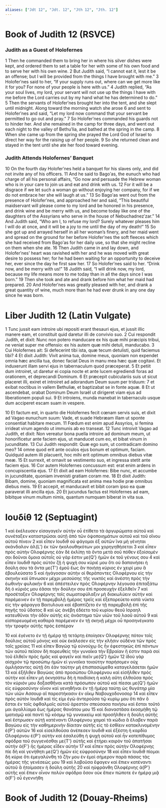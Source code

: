 ```yaml
---
aliases: ["Jdt 12", "Jdt. 12", "Jth 12", "Jth. 12"]
---
```



# Book of Judith 12 (RSVCE)

### Judith as a Guest of Holofernes
1 Then he commanded them to bring her in where his silver dishes were kept, and ordered them to set a table for her with some of his own food and to serve her with his own wine.
2 But Judith said, “I cannot eat it, lest it be an offense; but I will be provided from the things I have brought with me.”
3 Holoferʹnes said to her, “If your supply runs out, where can we get more like it for you? For none of your people is here with us.”
4 Judith replied, “As your soul lives, my lord, your servant will not use up the things I have with me before the Lord carries out by my hand what he has determined to do.”
5 Then the servants of Holoferʹnes brought her into the tent, and she slept until midnight. Along toward the morning watch she arose
6 and sent to Holoferʹnes and said, “Let my lord now command that your servant be permitted to go out and pray.”
7 So Holoferʹnes commanded his guards not to hinder her. And she remained in the camp for three days, and went out each night to the valley of Bethuʹlia, and bathed at the spring in the camp.
8 When she came up from the spring she prayed the Lord God of Israel to direct her way for the raising up of her people.
9 So she returned clean and stayed in the tent until she ate her food toward evening.
### Judith Attends Holofernes’ Banquet
10 On the fourth day Holoferʹnes held a banquet for his slaves only, and did not invite any of his officers.
11 And he said to Bagoʹas, the eunuch who had charge of all his personal affairs, “Go now and persuade the Hebrew woman who is in your care to join us and eat and drink with us.
12 For it will be a disgrace if we let such a woman go without enjoying her company, for if we do not embrace her she will laugh at us.”
13 So Bagoʹas went out from the presence of Holoferʹnes, and approached her and said, “This beautiful maidservant will please come to my lord and be honored in his presence, and drink wine and be merry with us, and become today like one of the daughters of the Assyrians who serve in the house of Nebuchadnezʹzar.”
14 And Judith said, “Who am I, to refuse my lord? Surely whatever pleases him I will do at once, and it will be a joy to me until the day of my death!”
15 So she got up and arrayed herself in all her woman’s finery, and her maid went and spread on the ground for her before Holoferʹnes the soft fleeces which she had received from Bagoʹas for her daily use, so that she might recline on them when she ate.
16 Then Judith came in and lay down, and Holoferʹnes’ heart was ravished with her and he was moved with great desire to possess her; for he had been waiting for an opportunity to deceive her, ever since the day he first saw her.
17 So Holoferʹnes said to her. “Drink now, and be merry with us!”
18 Judith said, “I will drink now, my lord, because my life means more to me today than in all the days since I was born.”
19 Then she took and ate and drank before him what her maid had prepared.
20 And Holoferʹnes was greatly pleased with her, and drank a great quantity of wine, much more than he had ever drunk in any one day since he was born.


# Liber Judith 12 (Latin Vulgate)

1 Tunc jussit eam introire ubi repositi erant thesauri ejus, et jussit illic manere eam, et constituit quid daretur illi de convivio suo.
2 Cui respondit Judith, et dixit: Nunc non potero manducare ex his quæ mihi præcipis tribui, ne veniat super me offensio: ex his autem quæ mihi detuli, manducabo.
3 Cui Holofernes ait: Si defecerint tibi ista, quæ tecum detulisti, quid faciemus tibi?
4 Et dixit Judith: Vivit anima tua, domine meus, quoniam non expendet omnia hæc ancilla tua, donec faciat Deus in manu mea hæc quæ cogitavi. Et induxerunt illam servi ejus in tabernaculum quod præceperat.
5 Et petiit dum introiret, ut daretur ei copia nocte et ante lucem egrediendi foras ad orationem, et deprecandi Dominum.
6 Et præcepit cubiculariis suis ut sicut placeret illi, exiret et introiret ad adorandum Deum suum per triduum:
7 et exibat noctibus in vallem Bethuliæ, et baptizabat se in fonte aquæ.
8 Et ut ascendebat, orabat Dominum Deum Israël ut dirigeret viam ejus ad liberationem populi sui.
9 Et introiens, munda manebat in tabernaculo usque dum acciperet escam suam in vespere.

10 Et factum est, in quarto die Holofernes fecit cœnam servis suis, et dixit ad Vagao eunuchum suum: Vade, et suade Hebræam illam ut sponte consentiat habitare mecum.
11 Fœdum est enim apud Assyrios, si femina irrideat virum agendo ut immunis ab eo transeat.
12 Tunc introivit Vagao ad Judith, et dixit: Non vereatur bona puella introire ad dominum meum, ut honorificetur ante faciem ejus, ut manducet cum eo, et bibat vinum in jucunditate.
13 Cui Judith respondit: Quæ ego sum, ut contradicam domino meo?
14 omne quod erit ante oculos ejus bonum et optimum, faciam. Quidquid autem illi placuerit, hoc mihi erit optimum omnibus diebus vitæ meæ.
15 Et surrexit, et ornavit se vestimento suo, et ingressa stetit ante faciem ejus.
16 Cor autem Holofernes concussum est: erat enim ardens in concupiscentia ejus.
17 Et dixit ad eam Holofernes: Bibe nunc, et accumbe in jucunditate, quoniam invenisti gratiam coram me.
18 Et dixit Judith: Bibam, domine, quoniam magnificata est anima mea hodie præ omnibus diebus meis.
19 Et accepit, et manducavit et bibit coram ipso ea quæ paraverat illi ancilla ejus.
20 Et jucundus factus est Holofernes ad eam, bibitque vinum multum nimis, quantum numquam biberat in vita sua.


# Ιουδίθ 12 (Septuagint)

1 καὶ ἐκέλευσεν εἰσαγαγεῖν αὐτὴν οὗ ἐτίθετο τὰ ἀργυρώματα αὐτοῦ καὶ συνέταξεν καταστρῶσαι αὐτῇ ἀπὸ τῶν ὀψοποιημάτων αὐτοῦ καὶ τοῦ οἴνου αὐτοῦ πίνειν
2 καὶ εἶπεν Ιουδιθ οὐ φάγομαι ἐξ αὐτῶν ἵνα μὴ γένηται σκάνδαλον ἀλ{L'} ἐκ τῶν ἠκολουθηκότων μοι χορηγηθήσεται
3 καὶ εἶπεν πρὸς αὐτὴν Ολοφέρνης ἐὰν δὲ ἐκλίπῃ τὰ ὄντα μετὰ σοῦ πόθεν ἐξοίσομέν σοι δοῦναι ὅμοια αὐτοῖς οὐ γάρ ἐστιν με{Q'} ἡμῶν ἐκ τοῦ γένους σου
4 καὶ εἶπεν Ιουδιθ πρὸς αὐτόν ζῇ ἡ ψυχή σου κύριέ μου ὅτι οὐ δαπανήσει ἡ δούλη σου τὰ ὄντα με{T'} ἐμοῦ ἕως ἂν ποιήσῃ κύριος ἐν χειρί μου ἃ ἐβουλεύσατο
5 καὶ ἠγάγοσαν αὐτὴν οἱ θεράποντες Ολοφέρνου εἰς τὴν σκηνήν καὶ ὕπνωσεν μέχρι μεσούσης τῆς νυκτός καὶ ἀνέστη πρὸς τὴν ἑωθινὴν φυλακήν
6 καὶ ἀπέστειλεν πρὸς Ολοφέρνην λέγουσα ἐπιταξάτω δὴ ὁ κύριός μου ἐᾶσαι τὴν δούλην σου ἐπὶ προσευχὴν ἐξελθεῖν
7 καὶ προσέταξεν Ολοφέρνης τοῖς σωματοφύλαξιν μὴ διακωλύειν αὐτήν καὶ παρέμεινεν ἐν τῇ παρεμβολῇ ἡμέρας τρεῖς καὶ ἐξεπορεύετο κατὰ νύκτα εἰς τὴν φάραγγα Βαιτυλουα καὶ ἐβαπτίζετο ἐν τῇ παρεμβολῇ ἐπὶ τῆς πηγῆς τοῦ ὕδατος
8 καὶ ὡς ἀνέβη ἐδέετο τοῦ κυρίου θεοῦ Ισραηλ κατευθῦναι τὴν ὁδὸν αὐτῆς εἰς ἀνάστημα τῶν υἱῶν τοῦ λαοῦ αὐτοῦ
9 καὶ εἰσπορευομένη καθαρὰ παρέμενεν ἐν τῇ σκηνῇ μέχρι οὗ προσηνέγκατο τὴν τροφὴν αὐτῆς πρὸς ἑσπέραν

10 καὶ ἐγένετο ἐν τῇ ἡμέρᾳ τῇ τετάρτῃ ἐποίησεν Ολοφέρνης πότον τοῖς δούλοις αὐτοῦ μόνοις καὶ οὐκ ἐκάλεσεν εἰς τὴν κλῆσιν οὐδένα τῶν πρὸς ταῖς χρείαις
11 καὶ εἶπεν Βαγώᾳ τῷ εὐνούχῳ ὃς ἦν ἐφεστηκὼς ἐπὶ πάντων τῶν αὐτοῦ πεῖσον δὴ πορευθεὶς τὴν γυναῖκα τὴν Εβραίαν ἥ ἐστιν παρὰ σοί τοῦ ἐλθεῖν πρὸς ἡμᾶς καὶ φαγεῖν καὶ πιεῖν με{Q'} ἡμῶν
12 ἰδοὺ γὰρ αἰσχρὸν τῷ προσώπῳ ἡμῶν εἰ γυναῖκα τοιαύτην παρήσομεν οὐχ ὁμιλήσαντες αὐτῇ ὅτι ἐὰν ταύτην μὴ ἐπισπασώμεθα καταγελάσεται ἡμῶν
13 καὶ ἐξῆλθεν Βαγώας ἀπὸ προσώπου Ολοφέρνου καὶ εἰσῆλθεν πρὸς αὐτὴν καὶ εἶπεν μὴ ὀκνησάτω δὴ ἡ παιδίσκη ἡ καλὴ αὕτη ἐλθοῦσα πρὸς τὸν κύριόν μου δοξασθῆναι κατὰ πρόσωπον αὐτοῦ καὶ πίεσαι με{Q'} ἡμῶν εἰς εὐφροσύνην οἶνον καὶ γενηθῆναι ἐν τῇ ἡμέρᾳ ταύτῃ ὡς θυγάτηρ μία τῶν υἱῶν Ασσουρ αἳ παρεστήκασιν ἐν οἴκῳ Ναβουχοδονοσορ
14 καὶ εἶπεν πρὸς αὐτὸν Ιουδιθ καὶ τίς εἰμι ἐγὼ ἀντεροῦσα τῷ κυρίῳ μου ὅτι πᾶν ὃ ἔσται ἐν τοῖς ὀφθαλμοῖς αὐτοῦ ἀρεστόν σπεύσασα ποιήσω καὶ ἔσται τοῦτό μοι ἀγαλλίαμα ἕως ἡμέρας θανάτου μου
15 καὶ διαναστᾶσα ἐκοσμήθη τῷ ἱματισμῷ καὶ παντὶ τῷ κόσμῳ τῷ γυναικείῳ καὶ προσῆλθεν ἡ δούλη αὐτῆς καὶ ἔστρωσεν αὐτῇ κατέναντι Ολοφέρνου χαμαὶ τὰ κώδια ἃ ἔλαβεν παρὰ Βαγώου εἰς τὴν καθημερινὴν δίαιταν αὐτῆς εἰς τὸ ἐσθίειν κατακλινομένην ἐ{P'} αὐτῶν
16 καὶ εἰσελθοῦσα ἀνέπεσεν Ιουδιθ καὶ ἐξέστη ἡ καρδία Ολοφέρνου ἐ{P'} αὐτήν καὶ ἐσαλεύθη ἡ ψυχὴ αὐτοῦ καὶ ἦν κατεπίθυμος σφόδρα τοῦ συγγενέσθαι με{T'} αὐτῆς καὶ ἐτήρει καιρὸν τοῦ ἀπατῆσαι αὐτὴν ἀ{F'} ἧς ἡμέρας εἶδεν αὐτήν
17 καὶ εἶπεν πρὸς αὐτὴν Ολοφέρνης πίε δὴ καὶ γενήθητι με{Q'} ἡμῶν εἰς εὐφροσύνην
18 καὶ εἶπεν Ιουδιθ πίομαι δή κύριε ὅτι ἐμεγαλύνθη τὸ ζῆν μου ἐν ἐμοὶ σήμερον παρὰ πάσας τὰς ἡμέρας τῆς γενέσεώς μου
19 καὶ λαβοῦσα ἔφαγεν καὶ ἔπιεν κατέναντι αὐτοῦ ἃ ἡτοίμασεν ἡ δούλη αὐτῆς
20 καὶ ηὐφράνθη Ολοφέρνης ἀ{P'} αὐτῆς καὶ ἔπιεν οἶνον πολὺν σφόδρα ὅσον οὐκ ἔπιεν πώποτε ἐν ἡμέρᾳ μιᾷ ἀ{F'} οὗ ἐγεννήθη


# Book of Judith 12 (Douay-Rheims)

